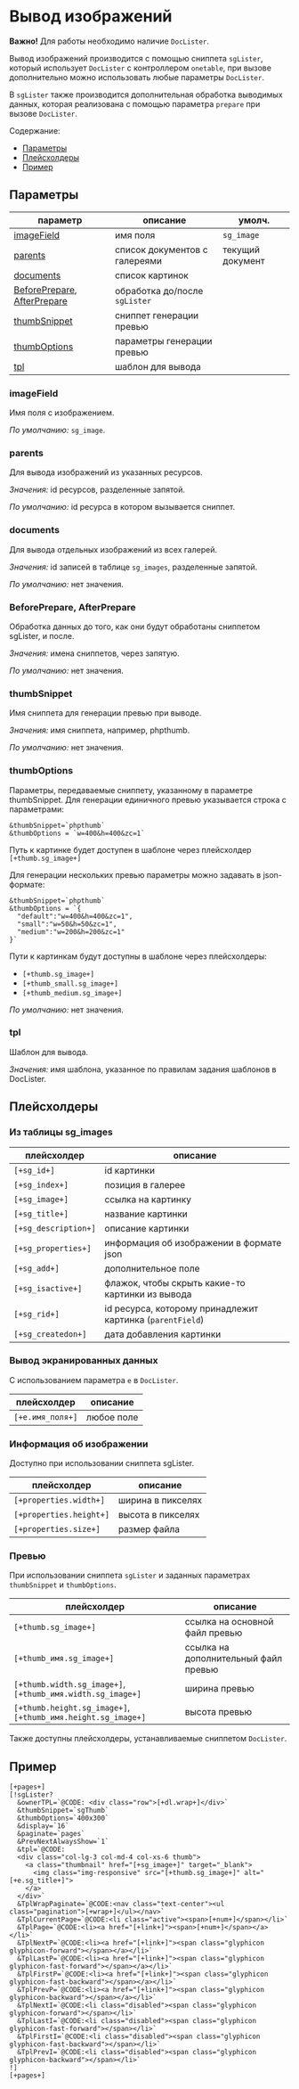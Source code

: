 # Вывод изображений

**Важно!** Для работы необходимо наличие `DocLister`.

Вывод изображений производится с помощью сниппета `sgLister`, который использует `DocLister` с контроллером `onetable`, при вызове дополнительно можно использовать любые параметры `DocLister`.

В `sgLister` также производится дополнительная обработка выводимых данных, которая реализована с помощью параметра `prepare` при вызове `DocLister`.

Содержание:

- [Параметры](#params)
- [Плейсхолдеры](#placeholders)
- [Пример](#example)

## <a name="params"></a> Параметры

| параметр                                                                    | описание                      | умолч.           |
| --------------------------------------------------------------------------- | ----------------------------- | ---------------- |
| [imageField](#param_imagefield)                                             | имя поля                      | `sg_image`       |
| [parents](#param_parents)                                                   | список документов с галереями | текущий документ |
| [documents](#param_documents)                                               | список картинок               |                  |
| [BeforePrepare](#param_beforeprepare), [AfterPrepare](#param_beforeprepare) | обработка до/после `sgLister` |                  |
| [thumbSnippet](#param_thumbsnippet)                                         | сниппет генерации превью      |                  |
| [thumbOptions](#param_thumboptions)                                         | параметры генерации превью    |                  |
| [tpl](#param_tpl)                                                           | шаблон для вывода             |                  |

### <a name="param_imagefield"></a> imageField

Имя поля с изображением.

_По умолчанию:_ `sg_image`.

### <a name="param_parents"></a> parents

Для вывода изображений из указанных ресурсов.

_Значения:_ id ресурсов, разделенные запятой.

_По умолчанию:_ id ресурса в котором вызывается сниппет.

### <a name="param_documents"></a> documents

Для вывода отдельных изображений из всех галерей.

_Значения:_ id записей в таблице `sg_images`, разделенные запятой.

_По умолчанию:_ нет значения.

### <a name="param_beforeprepare"></a> BeforePrepare, AfterPrepare

Обработка данных до того, как они будут обработаны сниппетом sgLister, и после.

_Значения:_ имена сниппетов, через запятую.

_По умолчанию:_ нет значения.

### <a name="param_thumbsnippet"></a> thumbSnippet

Имя сниппета для генерации превью при выводе.

_Значения:_ имя сниппета, например, phpthumb.

_По умолчанию:_ нет значения.

### <a name="param_thumboptions"></a> thumbOptions

Параметры, передаваемые сниппету, указанному в параметре thumbSnippet.
Для генерации единичного превью указывается строка с параметрами:

```
&thumbSnippet=`phpthumb`
&thumbOptions = `w=400&h=400&zc=1`
```

Путь к картинке будет доступен в шаблоне через плейсхолдер `[+thumb.sg_image+]`

Для генерации нескольких превью параметры можно задавать в json-формате:

```
&thumbSnippet=`phpthumb`
&thumbOptions = `{
  "default":"w=400&h=400&zc=1",
  "small":"w=50&h=50&zc=1",
  "medium":"w=200&h=200&zc=1"
}`
```

Пути к картинкам будут доступны в шаблоне через плейсхолдеры:

- `[+thumb.sg_image+]`
- `[+thumb_small.sg_image+]`
- `[+thumb_medium.sg_image+]`

_По умолчанию:_ нет значения.

### <a name="param_tpl"></a> tpl

Шаблон для вывода.

_Значения:_ имя шаблона, указанное по правилам задания шаблонов в DocLister.

## <a name="placeholders"></a> Плейсхолдеры

### Из таблицы sg_images

| плейсхолдер          | описание                                                  |
| -------------------- | --------------------------------------------------------- |
| `[+sg_id+]`          | id картинки                                               |
| `[+sg_index+]`       | позиция в галерее                                         |
| `[+sg_image+]`       | ссылка на картинку                                        |
| `[+sg_title+]`       | название картинки                                         |
| `[+sg_description+]` | описание картинки                                         |
| `[+sg_properties+]`  | информация об изображении в формате json                  |
| `[+sg_add+]`         | дополнительное поле                                       |
| `[+sg_isactive+]`    | флажок, чтобы скрыть какие-то картинки из вывода          |
| `[+sg_rid+]`         | id ресурса, которому принадлежит картинка (`parentField`) |
| `[+sg_createdon+]`   | дата добавления картинки                                  |

### Вывод экранированных данных

С использованием параметра `e` в `DocLister`.

| плейсхолдер      | описание   |
| ---------------- | ---------- |
| `[+e.имя_поля+]` | любое поле |

### Информация об изображении

Доступно при использовании сниппета sgLister.

| плейсхолдер             | описание          |
| ----------------------- | ----------------- |
| `[+properties.width+]`  | ширина в пикселях |
| `[+properties.height+]` | высота в пикселях |
| `[+properties.size+]`   | размер файла      |

### Превью

При использовании сниппета `sgLister` и заданных параметрах `thumbSnippet` и `thumbOptions`.

| плейсхолдер                                                  | описание                             |
| ------------------------------------------------------------ | ------------------------------------ |
| `[+thumb.sg_image+]`                                         | ссылка на основной файл превью       |
| `[+thumb_имя.sg_image+]`                                     | ссылка на дополнительный файл превью |
| `[+thumb.width.sg_image+]`, `[+thumb_имя.width.sg_image+]`   | ширина превью                        |
| `[+thumb.height.sg_image+]`, `[+thumb_имя.height.sg_image+]` | высота превью                        |

Также доступны плейсхолдеры, устанавливаемые сниппетом `DocLister`.

## <a name="example"></a> Пример

```
[+pages+]
[!sgLister?
  &ownerTPL=`@CODE: <div class="row">[+dl.wrap+]</div>`
  &thumbSnippet=`sgThumb`
  &thumbOptions=`400x300`
  &display=`16`
  &paginate=`pages`
  &PrevNextAlwaysShow=`1`
  &tpl=`@CODE:
  <div class="col-lg-3 col-md-4 col-xs-6 thumb">
    <a class="thumbnail" href="[+sg_image+]" target="_blank">
      <img class="img-responsive" src="[+thumb.sg_image+]" alt="[+e.sg_title+]">
    </a>
  </div>`
  &TplWrapPaginate=`@CODE:<nav class="text-center"><ul class="pagination">[+wrap+]</ul></nav>`
  &TplCurrentPage=`@CODE:<li class="active"><span>[+num+]</span></li>`
  &TplPage=`@CODE:<li><a href="[+link+]"><span>[+num+]</span></a></li>`
  &TplNextP=`@CODE:<li><a href="[+link+]"><span class="glyphicon glyphicon-forward"></span></a></li>`
  &TplLastP=`@CODE:<li><a href="[+link+]"><span class="glyphicon glyphicon-fast-forward"></span></a></li>`
  &TplFirstP=`@CODE:<li><a href="[+link+]"><span class="glyphicon glyphicon-fast-backward"></span></a></li>`
  &TplPrevP=`@CODE:<li><a href="[+link+]"><span class="glyphicon glyphicon-backward"></span></a></li>`
  &TplNextI=`@CODE:<li class="disabled"><span class="glyphicon glyphicon-forward"></span></li>`
  &TplLastI=`@CODE:<li class="disabled"><span class="glyphicon glyphicon-fast-forward"></span></li>`
  &TplFirstI=`@CODE:<li class="disabled"><span class="glyphicon glyphicon-fast-backward"></span></li>`
  &TplPrevI=`@CODE:<li class="disabled"><span class="glyphicon glyphicon-backward"></span></li>`
!]
[+pages+]
```
